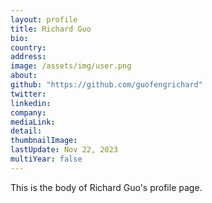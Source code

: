 ```yaml
---
layout: profile
title: Richard Guo
bio: 
country: 
address: 
image: /assets/img/user.png
about: 
github: "https://github.com/guofengrichard"
twitter:
linkedin: 
company: 
mediaLink:
detail: 
thumbnailImage:
lastUpdate: Nov 22, 2023
multiYear: false
---
```


This is the body of Richard Guo's profile page.
